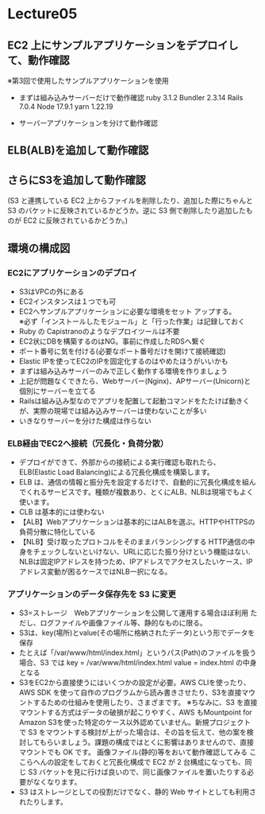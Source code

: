 # Lecture05
## EC2 上にサンプルアプリケーションをデプロイして、動作確認  
※第3回で使用したサンプルアプリケーションを使用　　
- まずは組み込みサーバーだけで動作確認
ruby 3.1.2
Bundler 2.3.14
Rails 7.0.4
Node 17.9.1
yarn 1.22.19

- サーバーアプリケーションを分けて動作確認

## ELB(ALB)を追加して動作確認

## さらにS3を追加して動作確認
(S3 と連携している EC2 上からファイルを削除したり、追加した際にちゃんとS3 のバケットに反映されているかどうか。逆に S3 側で削除したり追加したものが EC2 に反映されているかどうか。)


## 環境の構成図

### EC2にアプリケーションのデプロイ
- S3はVPCの外にある
- EC2インスタンスは１つでも可
- EC2へサンプルアプリケーションに必要な環境をセット
アップする。  
※必ず「インストールしたモジュール」と「行った作業」は記録しておく
- Ruby の Capistranoのようなデプロイツールは不要
- EC2状にDBを構築するのはNG。事前に作成したRDSへ繋ぐ
- ポート番号に気を付ける(必要なポート番号だけを開けて接続確認)
- Elastic IPを使ってEC2のIPを固定化するのはやめたほうがいいかも
- まずは組み込みサーバーのみで正しく動作する環境を作りましょう
- 上記が問題なくできたら、Webサーバー(Nginx)、APサーバー(Unicorn)と個別にサーバーを立てる
- Railsは組み込み型なのでアプリを配置して起動コマンドをたたけば動きくが、実際の現場では組み込みサーバーは使わないことが多い
- いきなりサーバーを分けた構成は作らない
### ELB経由でEC2へ接続（冗長化・負荷分散）
- デプロイができて、外部からの接続による実行確認も取れたら、 ELB(Elastic Load Balancing)による冗長化構成を構築します。
- ELB は、通信の情報と振分先を設定するだけで、自動的に冗長化構成を組んでくれるサービスです。種類が複数あり、とくにALB、NLBは現場でもよく使います。
- CLB は基本的には使わない
- 【ALB】Webアプリケーションは基本的にはALBを選ぶ。HTTPやHTTPSの負荷分散に特化している
- 【NLB】受け取ったプロトコルをそのままバランシングする
HTTP通信の中身をチェックしないといけない、URLに応じた振り分けという機能はない.
NLBは固定IPアドレスを持つため、IPアドレスでアクセスしたいケース、IPアドレス変動が困るケースではNLB一択になる。

### アプリケーションのデータ保存先を S3 に変更
- S3=ストレージ　Webアプリケーションを公開して運用する場合ほぼ利用
ただし、ログファイルや画像ファイル等、静的なものに限る。
- S3は、key(場所)とvalue(その場所に格納されたデータ)という形でデータを保存
- たとえば「/var/www/html/index.html」というパス(Path)のファイルを扱う場合、S3 では
key = /var/www/html/index.html
value = index.html の中身となる
- S3をEC2から直接使うにはいくつかの設定が必要。AWS CLIを使ったり、AWS SDK
を使って自作のプログラムから読み書きさせたり、S3を直接マウントするための仕組みを使用したり、さまざまです。
※ちなみに、S3 を直接マウントする方式はデータの破損が起こりやすく、AWS
もMountpoint for Amazon S3を使った特定のケース以外認めていません。新規プロジェクトで S3 をマウントする検討が上がった場合は、その旨を伝えて、他の案を検討してもらいましょう。課題の構成ではとくに影響はありませんので、直接マウントでも OK です。
画像ファイル(静的)等をおいて動作確認してみる
ここらへんの設定をしておくと冗長化構成で EC2 が 2 台構成になっても、同じ S3 バケットを見に行けば良いので、同じ画像ファイルを置いたりする必要がなくなります。
- S3 はストレージとしての役割だけでなく、静的 Web サイトとしても利用されたりします。



